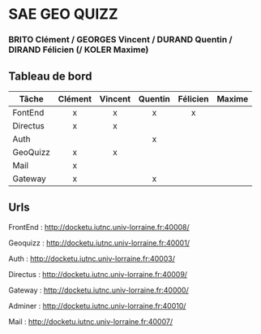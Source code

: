# SAE GEO QUIZZ

### BRITO Clément / GEORGES Vincent / DURAND Quentin / DIRAND Félicien (/ KOLER Maxime)

## Tableau de bord
| Tâche    | Clément | Vincent | Quentin | Félicien | Maxime |
|----------|:-------:|:-------:|:-------:|:--------:|:------:|
| FontEnd  |    x    |    x    |    x    |    x     |        |
| Directus |    x    |    x    |         |          |        |
| Auth     |         |         |    x    |          |        |
| GeoQuizz |    x    |    x    |         |          |        |
| Mail     |    x    |         |         |          |        |
| Gateway  |    x    |         |    x    |          |        |

## Urls

FrontEnd : http://docketu.iutnc.univ-lorraine.fr:40008/

Geoquizz : http://docketu.iutnc.univ-lorraine.fr:40001/

Auth : http://docketu.iutnc.univ-lorraine.fr:40003/

Directus : http://docketu.iutnc.univ-lorraine.fr:40009/

Gateway : http://docketu.iutnc.univ-lorraine.fr:40000/

Adminer : http://docketu.iutnc.univ-lorraine.fr:40010/

Mail : http://docketu.iutnc.univ-lorraine.fr:40007/
